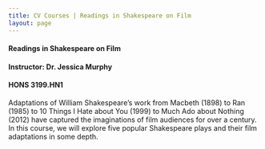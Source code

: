 ```yaml
---
title: CV Courses | Readings in Shakespeare on Film
layout: page
---
```


#### Readings in Shakespeare on Film
#### Instructor: Dr. Jessica Murphy
#### HONS 3199.HN1

Adaptations of William Shakespeare’s work from Macbeth (1898) to Ran (1985) to 10 Things I Hate about You (1999) to Much Ado about Nothing (2012) have captured the imaginations of film audiences for over a century. In this course, we will explore five popular Shakespeare plays and their film adaptations in some depth.
